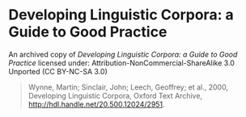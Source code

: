 # Developing Linguistic Corpora: a Guide to Good Practice

An archived copy of *Developing Linguistic Corpora: a Guide to Good Practice* licensed under: Attribution-NonCommercial-ShareAlike 3.0 Unported (CC BY-NC-SA 3.0)

> Wynne, Martin; Sinclair, John; Leech, Geoffrey; et al., 2000, Developing Linguistic Corpora, Oxford Text Archive, http://hdl.handle.net/20.500.12024/2951.


